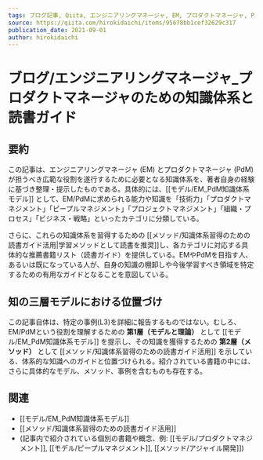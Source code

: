 ```yaml
---
tags: ブログ記事, Qiita, エンジニアリングマネージャ, EM, プロダクトマネージャ, PdM, 知識体系, 読書ガイド, キャリア
source: https://qiita.com/hirokidaichi/items/95678bb1cef32629c317
publication_date: 2021-09-01
author: hirokidaichi
---
```

# ブログ/エンジニアリングマネージャ_プロダクトマネージャのための知識体系と読書ガイド

## 要約
この記事は、エンジニアリングマネージャ (EM) とプロダクトマネージャ (PdM) が担うべき広範な役割を遂行するために必要となる知識体系を、著者自身の経験に基づき整理・提示したものである。具体的には、[[モデル/EM_PdM知識体系モデル]] として、EM/PdMに求められる能力や知識を「技術力」「プロダクトマネジメント」「ピープルマネジメント」「プロジェクトマネジメント」「組織・プロセス」「ビジネス・戦略」といったカテゴリに分類している。

さらに、これらの知識体系を習得するための [[メソッド/知識体系習得のための読書ガイド活用|学習メソッドとして読書を推奨]]し、各カテゴリに対応する具体的な推薦書籍リスト（読書ガイド）を提供している。EMやPdMを目指す人、あるいは既になっている人が、自身の知識の棚卸しや今後学習すべき領域を特定するための有用なガイドとなることを意図している。

## 知の三層モデルにおける位置づけ
この記事自体は、特定の事例(L3)を詳細に報告するものではない。むしろ、EM/PdMという役割を理解するための **第1層（モデルと理論）** として [[モデル/EM_PdM知識体系モデル]] を提示し、その知識を獲得するための **第2層（メソッド）** として [[メソッド/知識体系習得のための読書ガイド活用]] を示している、体系的な知識へのガイドと位置づけられる。紹介されている書籍の中には、さらに具体的なモデル、メソッド、事例を含むものも存在する。

## 関連
- [[モデル/EM_PdM知識体系モデル]]
- [[メソッド/知識体系習得のための読書ガイド活用]]
- (記事内で紹介されている個別の書籍や概念、例: [[モデル/プロダクトマネジメント]], [[モデル/ピープルマネジメント]], [[メソッド/アジャイル開発]])